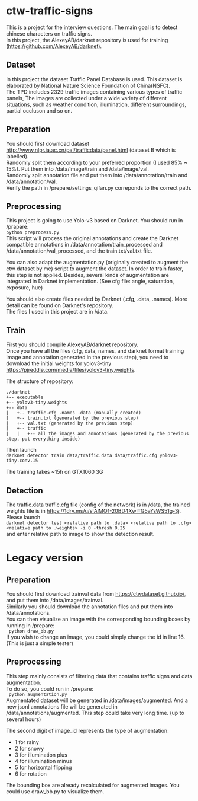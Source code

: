 # ctw-traffic-signs
This is a project for the interview questions. The main goal is to detect chinese characters on traffic signs.  
In this project, the AlexeyAB/darknet repository is used for training (https://github.com/AlexeyAB/darknet). 
 
## Dataset
In this project the dataset Traffic Panel Database is used. This dataset is elaborated by National Nature Science Foundation of China(NSFC).   
The TPD includes 2329 traffic images containing various types of traffic panels, The images are collected under a wide variety of different situations, such as weather condition, illumination, different surroundings, partial occluson and so on.  

## Preparation
You should first download dataset http://www.nlpr.ia.ac.cn/pal/trafficdata/panel.html (dataset B which is labelled).  
Randomly split them according to your preferred proportion (I used 85% ~ 15%). Put them into /data/image/train and /data/image/val.  
Randomly split annotation file and put them into /data/annotation/train and /data/annotation/val.  
Verify the path in /prepare/settings_qifan.py correponds to the correct path.  

## Preprocessing
This project is going to use Yolo-v3 based on Darknet. You should run in /prapare:  
``` python preprocess.py ```  
This script will process the original annotations and create the Darknet compatible annotations in /data/annotation/train_processed and /data/annotation/val_processed, and the train.txt/val.txt file.  

You can also adapt the augmentation.py (originally created to augment the ctw dataset by me) script to augment the dataset. In order to train faster, this step is not applied.  Besides, several kinds of augmentation are integrated in Darknet implementation. (See cfg file: angle, saturation, exposure, hue)

You should also create files needed by Darknet (.cfg, .data, .names). More detail can be found on Darknet's repository.  
The files I used in this project are in /data.

## Train
First you should compile AlexeyAB/darknet repository.  
Once you have all the files (cfg, data, names, and darknet format training image and annotation generated in the previous step), you need to download the initial weights for yolov3-tiny https://pjreddie.com/media/files/yolov3-tiny.weights.  

The structure of repository:  
```
./darknet  
+-- executable  
+-- yolov3-tiny.weights   
+-- data  
|   +-- traffic.cfg .names .data (manually created)    
|   +-- train.txt (generated by the previous step)    
|   +-- val.txt (generated by the previous step)    
|   +-- traffic     
|   |   +-- all the images and annotations (generated by the previous step, put everything inside)  
```

Then launch  
```darknet detector train data/traffic.data data/traffic.cfg yolov3-tiny.conv.15```

The training takes ~15h on GTX1060 3G

## Detection
The traffic.data traffic.cfg file (config of the network) is in /data, the trained weights file is in https://1drv.ms/u/s!AlMQ1-20BD4XwlTG5aYsWS51g-3j.
Please launch  
```darknet detector test <relative path to .data> <relative path to .cfg> <relative path to .weights> -i 0 -thresh 0.25```  
and enter relative path to image to show the detection result.


# Legacy version
## Preparation
You should first download trainval data from https://ctwdataset.github.io/, and put them into /data/images/trainval.  
Similarly you should download the annotation files and put them into /data/annotations.  
You can then visualize an image with the corresponding bounding boxes by running in /prepare:  
```  python draw_bb.py  ```  
If you wish to change an image, you could simply change the id in line 16. (This is just a simple tester)
  
## Preprocessing
This step mainly consists of filtering data that contains traffic signs and data augmentation.  
To do so, you could run in /prepare:  
```  python augmentation.py  ```  
Augmentated dataset will be generated in /data/images/augmented. And a new jsonl annotations file will be generated in /data/annotations/augmented. This step could take very long time. (up to several hours) 
  
The second digit of image_id represents the type of augmentation:  
- 1 for rainy
- 2 for snowy
- 3 for illumination plus
- 4 for illumination minus
- 5 for horizontal flipping
- 6 for rotation
  
 The bounding box are already recalculated for augmented images. You could use draw_bb.py to visualize them.
